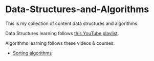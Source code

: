 # Data-Structures-and-Algorithms

This is my collection of content data structures and algorithms.

Data Structures learning follows [this YouTube playlist](https://www.youtube.com/playlist?list=PL2_aWCzGMAwI3W_JlcBbtYTwiQSsOTa6P).

Algorithms learning follows these videos & courses:
- [Sorting algorithms](https://www.youtube.com/playlist?list=PL2_aWCzGMAwKedT2KfDMB9YA5DgASZb3U)